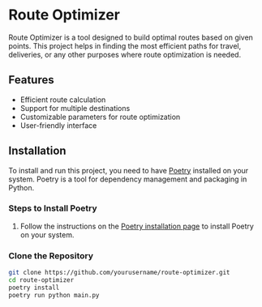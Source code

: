 # Route Optimizer

Route Optimizer is a tool designed to build optimal routes based on given points. This project helps in finding the most efficient paths for travel, deliveries, or any other purposes where route optimization is needed.

## Features

- Efficient route calculation
- Support for multiple destinations
- Customizable parameters for route optimization
- User-friendly interface

## Installation

To install and run this project, you need to have [Poetry](https://python-poetry.org/) installed on your system. Poetry is a tool for dependency management and packaging in Python.

### Steps to Install Poetry

1. Follow the instructions on the [Poetry installation page](https://python-poetry.org/docs/#installation) to install Poetry on your system.

### Clone the Repository

```bash
git clone https://github.com/yourusername/route-optimizer.git
cd route-optimizer
poetry install
poetry run python main.py